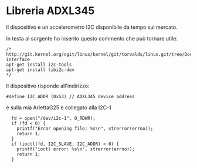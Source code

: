 Libreria ADXL345
================
Il dispositivo è un accelerometro I2C disponibile da tempo sul mercato.

In testa al sorgente ho inserito questo commento che può tornare utile:
```
/*
http://git.kernel.org/cgit/linux/kernel/git/torvalds/linux.git/tree/Documentation/i2c/dev-interface
apt-get install i2c-tools
apt-get install libi2c-dev
*/
```

Il dispositivo risponde all'indirizzo:
```
#define I2C_ADDR (0x53) // ADXL345 device address
```


e sulla mia AriettaG25 è collegato alla I2C-1
```
  fd = open("/dev/i2c-1", O_RDWR);
  if (fd < 0) {
    printf("Error opening file: %s\n", strerror(errno));
    return 1;
  }
  if (ioctl(fd, I2C_SLAVE, I2C_ADDR) < 0) {
    printf("ioctl error: %s\n", strerror(errno));
    return 1;
  }
```
